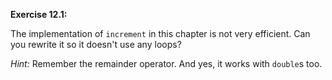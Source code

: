 **Exercise 12.1:**

The implementation of `increment` in this chapter is not very efficient.
Can you rewrite it so it doesn't use any loops?

*Hint:* Remember the remainder operator. And yes, it works with `double`s too.
